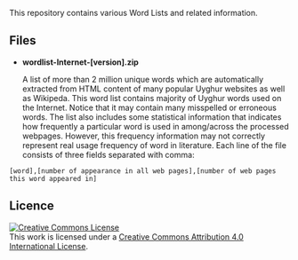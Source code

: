 This repository contains various Word Lists and related information.

Files
---
* **wordlist-Internet-[version].zip**

  A list of more than 2 million unique words which are automatically extracted from HTML content of many popular Uyghur websites as well as Wikipeda. This word list contains majority of Uyghur words used on the Internet. Notice that it may contain many misspelled or erroneous words. The list also includes some statistical information that indicates how frequently a particular word is used in among/across the processed webpages. However, this frequency information may not correctly represent real usage frequency of word in literature. Each line of the file consists of three fields separated with comma:
 
 
 `[word],[number of appearance in all web pages],[number of web pages this word appeared in]`



Licence
-------
<a rel="license" href="http://creativecommons.org/licenses/by/4.0/deed.en_US"><img alt="Creative Commons License" style="border-width:0" src="http://i.creativecommons.org/l/by/4.0/88x31.png" /></a><br />This <span xmlns:dct="http://purl.org/dc/terms/" href="http://purl.org/dc/dcmitype/Text" rel="dct:type">work</span> is licensed under a <a rel="license" href="http://creativecommons.org/licenses/by/4.0/deed.en_US">Creative Commons Attribution 4.0 International License</a>.

